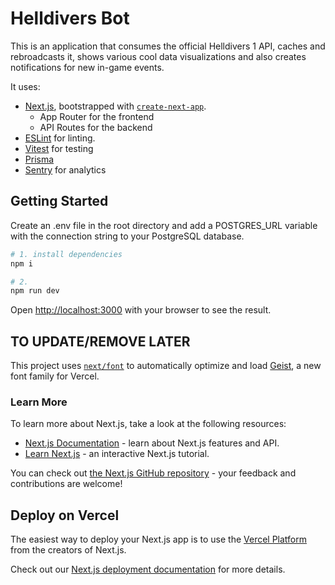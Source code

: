 # Helldivers Bot

This is an application that consumes the official Helldivers 1 API, caches and rebroadcasts it, shows various cool data visualizations and also creates notifications for new in-game events.

It uses:

- [Next.js](https://nextjs.org), bootstrapped with [`create-next-app`](https://nextjs.org/docs/app/api-reference/cli/create-next-app).
    - App Router for the frontend
    - API Routes for the backend
- [ESLint](https://eslint.org) for linting.
- [Vitest](https://vitest.dev) for testing
- [Prisma](https://prisma.io)
- [Sentry](https://sentry.io) for analytics
      <!-- -   [Docker](https://www.docker.com) for deployment -->

## Getting Started

Create an .env file in the root directory and add a POSTGRES_URL variable with the connection string to your PostgreSQL database.

```sh
# 1. install dependencies
npm i

# 2.
npm run dev
```

Open [http://localhost:3000](http://localhost:3000) with your browser to see the result.

## TO UPDATE/REMOVE LATER

This project uses [`next/font`](https://nextjs.org/docs/app/building-your-application/optimizing/fonts) to automatically optimize and load [Geist](https://vercel.com/font), a new font family for Vercel.

### Learn More

To learn more about Next.js, take a look at the following resources:

- [Next.js Documentation](https://nextjs.org/docs) - learn about Next.js features and API.
- [Learn Next.js](https://nextjs.org/learn) - an interactive Next.js tutorial.

You can check out [the Next.js GitHub repository](https://github.com/vercel/next.js) - your feedback and contributions are welcome!

## Deploy on Vercel

The easiest way to deploy your Next.js app is to use the [Vercel Platform](https://vercel.com/new?utm_medium=default-template&filter=next.js&utm_source=create-next-app&utm_campaign=create-next-app-readme) from the creators of Next.js.

Check out our [Next.js deployment documentation](https://nextjs.org/docs/app/building-your-application/deploying) for more details.

```

```
